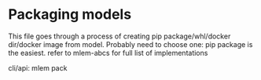 # Packaging models

This file goes through a process of creating pip package/whl/docker dir/docker image from model. 
Probably need to choose one: pip package is the easiest. 
refer to mlem-abcs for full list of implementations

cli/api: mlem pack